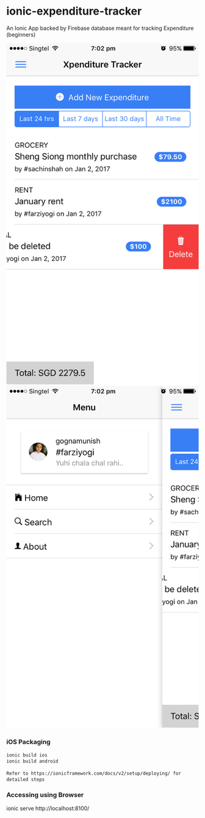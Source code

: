 # ionic-expenditure-tracker
An Ionic App backed by Firebase database meant for tracking Expenditure (beginners)

![alt tag](https://github.com/gognamunish/ionic-expenditure-tracker/blob/master/XpenditureTracker/resources/github/home.png)
![alt tag](https://github.com/gognamunish/ionic-expenditure-tracker/blob/master/XpenditureTracker/resources/github/menu.png)

### iOS Packaging
```
ionic build ios
ionic build android

Refer to https://ionicframework.com/docs/v2/setup/deploying/ for detailed steps

```

### Accessing using Browser
ionic serve
http://localhost:8100/
